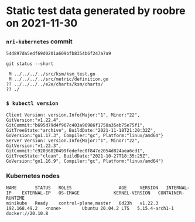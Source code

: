 # Static test data generated by roobre on 2021-11-30

### `nri-kubernetes` commit
```
54d897da5edf69d0201a609bfb8354b6f247a7a9
```

`git status --short`

```
 M ../../../../src/ksm/ksm_test.go
 M ../../../../src/metric/definition.go
?? ../../../../e2e/charts/ksm/charts/
?? ./
```

### `$ kubectl version`
```
Client Version: version.Info{Major:"1", Minor:"22", GitVersion:"v1.22.4", GitCommit:"b695d79d4f967c403a96986f1750a35eb75e75f1", GitTreeState:"archive", BuildDate:"2021-11-18T21:20:32Z", GoVersion:"go1.17.3", Compiler:"gc", Platform:"linux/amd64"}
Server Version: version.Info{Major:"1", Minor:"22", GitVersion:"v1.22.3", GitCommit:"c92036820499fedefec0f847e2054d824aea6cd1", GitTreeState:"clean", BuildDate:"2021-10-27T18:35:25Z", GoVersion:"go1.16.9", Compiler:"gc", Platform:"linux/amd64"}
```

### Kubernetes nodes
```
NAME       STATUS   ROLES                  AGE     VERSION   INTERNAL-IP    EXTERNAL-IP   OS-IMAGE             KERNEL-VERSION   CONTAINER-RUNTIME
minikube   Ready    control-plane,master   6d23h   v1.22.3   192.168.49.2   <none>        Ubuntu 20.04.2 LTS   5.15.4-arch1-1   docker://20.10.8
```
